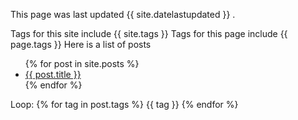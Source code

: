 This page was last updated {{ site.datelastupdated }} .

Tags for this site include {{ site.tags }}
Tags for this page include {{ page.tags }}
Here is a list of posts

<ul>
  {% for post in site.posts %}
    <li>
      <a href="ExploreFormats{{ post.url }}">{{ post.title }}</a>
    </li>
  {% endfor %}
</ul>

Loop:
{% for tag in post.tags %}
    {{ tag }}
{% endfor %}

<!-- Sort tags by number of posts
	Sorting is done by creating sortable strings which have the counts prepended.
	- Counts are separated from tags with ":::"
	- Sortable tag-counts are seperated with "###"
	- `site.tags` is a hashmap from tag to list of posts, use `size` to get number of posts.

{% capture count_tags_splittable_str %}
{% for tag in site.tags %}
    {{ tag | last | size | prepend:"000000" | slice:-6,6 }}:::{{ tag | first }}
    {% unless forloop.last %}###{% endunless %}
{% endfor %}
{% endcapture %}
{% assign counts_and_tags_sorted = count_tags_splittable_str | split:"###" | sort | reverse %}

{% for count_and_tag in counts_and_tags_sorted %}
    {% assign tag = count_and_tag | split:":::" | last | strip %}
    {% assign count = site.tags[tag].size %}
    <a href="/tag_index/#{{ tag | slugify }}" class="btn btn-outline-primary tag-btn">
        <span class="fa fa-tag" aria-hidden="true"></span> {{ tag }} ({{ count }})
    </a>
{% endfor %}
-->
